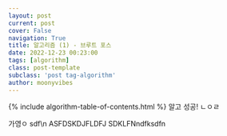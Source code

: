 ```yaml
---
layout: post
current: post
cover: False
navigation: True
title: 알고리즘 (1) - 브루트 포스
date: 2022-12-23 00:23:00
tags: [algorithm]
class: post-template
subclass: 'post tag-algorithm'
author: moonyvibes
---
```

{% include algorithm-table-of-contents.html %}
알고 성공! 
ㄴㅇㄹ

가영ㅇ
sdf\n
ASFDSKDJFLDFJ
SDKLFNndfksdfn
